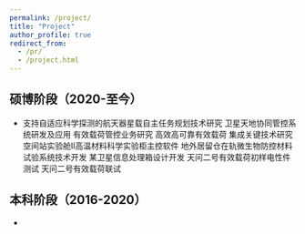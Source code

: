 ```yaml
---
permalink: /project/
title: "Project"
author_profile: true
redirect_from: 
  - /pr/
  - /project.html
---
```


## 硕博阶段（2020-至今）
- 支持自适应科学探测的航天器星载自主任务规划技术研究
卫星天地协同管控系统研发及应用
有效载荷管控业务研究
高效高可靠有效载荷
集成关键技术研究
空间站实验舱II高温材料科学实验柜主控软件
地外居留仓在轨微生物防控材料试验系统技术开发
某卫星信息处理箱设计开发
天问二号有效载荷初样电性件测试
天问二号有效载荷联试




## 本科阶段（2016-2020）
- 




